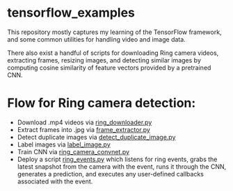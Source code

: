 # tensorflow_examples

This repository mostly captures my learning of the TensorFlow framework, and some common utilities for handling video and image data.

There also exist a handful of scripts for downloading Ring camera videos, extracting frames, resizing images, and detecting similar images
by computing cosine similarity of feature vectors provided by a pretrained CNN.

# Flow for Ring camera detection:
* Download .mp4 videos via [ring_downloader.py](ring_camera/ring_downloader.py)
* Extract frames into .jpg via [frame_extractor.py](img_vid_processing/frame_extractor.py)
* Detect duplicate images via [detect_duplicate_image.py](img_vid_processing/detect_duplicate_image.py)
* Label images via [label_image.py](data_labeler/label_image.py)
* Train CNN via [ring_camera_convnet.py](ring_camera/ring_camera_convnet.py)
* Deploy a script [ring_events.py](ring_camera/ring_events.py) which listens for ring events, grabs the latest snapshot from the camera with the event, runs it through the CNN, generates a prediction, and executes any user-defined callbacks associated with the event.
